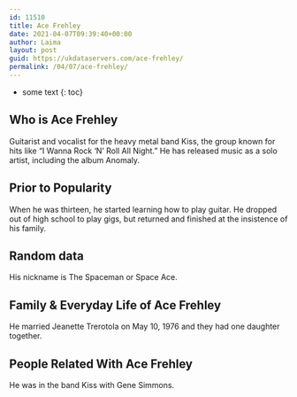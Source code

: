 ```yaml
---
id: 11510
title: Ace Frehley
date: 2021-04-07T09:39:40+00:00
author: Laima
layout: post
guid: https://ukdataservers.com/ace-frehley/
permalink: /04/07/ace-frehley/
---
```


* some text
{: toc}


## Who is Ace Frehley
                  
                  
                  
Guitarist and vocalist for the heavy metal band Kiss, the group known for hits like &#8220;I Wanna Rock &#8216;N&#8217; Roll All Night.&#8221; He has released music as a solo artist, including the album Anomaly. 
                  
              
            
              
            
                
                
                
## Prior to Popularity
                  
                  
                  
When he was thirteen, he started learning how to play guitar. He dropped out of high school to play gigs, but returned and finished at the insistence of his family. 
                  
              
            
              
            
                
                
                
## Random data
                  
                  
                  
His nickname is The Spaceman or Space Ace. 
                  
              
            
              
            
                
                
                
## Family & Everyday Life of Ace Frehley
                  
                  
                  
He married Jeanette Trerotola on May 10, 1976 and they had one daughter together. 
                  
              
            
              
            
                
                
                
## People Related With Ace Frehley
                  
                  
                  
He was in the band Kiss with Gene Simmons. 
                  
              
            
              
            
                
              
            
              
              
            
            
              
            
          
          
          